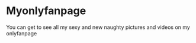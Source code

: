 # Myonlyfanpage
You can get to see all my sexy and new naughty pictures and videos on my onlyfanpage
